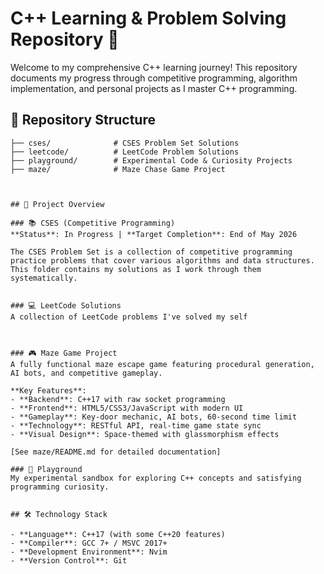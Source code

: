# C++ Learning & Problem Solving Repository 🚀

Welcome to my comprehensive C++ learning journey! This repository documents my progress through competitive programming, algorithm implementation, and personal projects as I master C++ programming.

## 📁 Repository Structure

```
├── cses/              # CSES Problem Set Solutions
├── leetcode/          # LeetCode Problem Solutions  
├── playground/        # Experimental Code & Curiosity Projects
├── maze/              # Maze Chase Game Project



## 🎯 Project Overview

### 📚 CSES (Competitive Programming)
**Status**: In Progress | **Target Completion**: End of May 2026

The CSES Problem Set is a collection of competitive programming practice problems that cover various algorithms and data structures. This folder contains my solutions as I work through them systematically.


### 💻 LeetCode Solutions
A collection of LeetCode problems I've solved my self 



### 🎮 Maze Game Project
A fully functional maze escape game featuring procedural generation, AI bots, and competitive gameplay.

**Key Features**:
- **Backend**: C++17 with raw socket programming
- **Frontend**: HTML5/CSS3/JavaScript with modern UI
- **Gameplay**: Key-door mechanic, AI bots, 60-second time limit
- **Technology**: RESTful API, real-time game state sync
- **Visual Design**: Space-themed with glassmorphism effects

[See maze/README.md for detailed documentation]

### 🔬 Playground
My experimental sandbox for exploring C++ concepts and satisfying programming curiosity. 


## 🛠 Technology Stack

- **Language**: C++17 (with some C++20 features)
- **Compiler**: GCC 7+ / MSVC 2017+
- **Development Environment**: Nvim
- **Version Control**: Git

